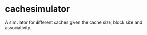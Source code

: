 # cachesimulator
A simulator for different caches given the cache size, block size and associativity. 
